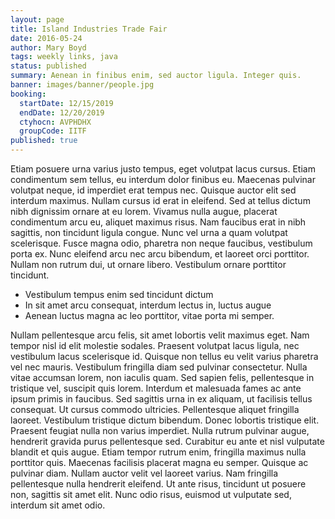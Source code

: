 ```yaml
---
layout: page
title: Island Industries Trade Fair
date: 2016-05-24
author: Mary Boyd
tags: weekly links, java
status: published
summary: Aenean in finibus enim, sed auctor ligula. Integer quis.
banner: images/banner/people.jpg
booking:
  startDate: 12/15/2019
  endDate: 12/20/2019
  ctyhocn: AVPHDHX
  groupCode: IITF
published: true
---
```

Etiam posuere urna varius justo tempus, eget volutpat lacus cursus. Etiam condimentum sem tellus, eu interdum dolor finibus eu. Maecenas pulvinar volutpat neque, id imperdiet erat tempus nec. Quisque auctor elit sed interdum maximus. Nullam cursus id erat in eleifend. Sed at tellus dictum nibh dignissim ornare at eu lorem. Vivamus nulla augue, placerat condimentum arcu eu, aliquet maximus risus. Nam faucibus erat in nibh sagittis, non tincidunt ligula congue. Nunc vel urna a quam volutpat scelerisque. Fusce magna odio, pharetra non neque faucibus, vestibulum porta ex. Nunc eleifend arcu nec arcu bibendum, et laoreet orci porttitor. Nullam non rutrum dui, ut ornare libero. Vestibulum ornare porttitor tincidunt.

* Vestibulum tempus enim sed tincidunt dictum
* In sit amet arcu consequat, interdum lectus in, luctus augue
* Aenean luctus magna ac leo porttitor, vitae porta mi semper.

Nullam pellentesque arcu felis, sit amet lobortis velit maximus eget. Nam tempor nisl id elit molestie sodales. Praesent volutpat lacus ligula, nec vestibulum lacus scelerisque id. Quisque non tellus eu velit varius pharetra vel nec mauris. Vestibulum fringilla diam sed pulvinar consectetur. Nulla vitae accumsan lorem, non iaculis quam. Sed sapien felis, pellentesque in tristique vel, suscipit quis lorem. Interdum et malesuada fames ac ante ipsum primis in faucibus. Sed sagittis urna in ex aliquam, ut facilisis tellus consequat. Ut cursus commodo ultricies. Pellentesque aliquet fringilla laoreet. Vestibulum tristique dictum bibendum. Donec lobortis tristique elit. Praesent feugiat nulla non varius imperdiet. Nulla rutrum pulvinar augue, hendrerit gravida purus pellentesque sed.
Curabitur eu ante et nisl vulputate blandit et quis augue. Etiam tempor rutrum enim, fringilla maximus nulla porttitor quis. Maecenas facilisis placerat magna eu semper. Quisque ac pulvinar diam. Nullam auctor velit vel laoreet varius. Nam fringilla pellentesque nulla hendrerit eleifend. Ut ante risus, tincidunt ut posuere non, sagittis sit amet elit. Nunc odio risus, euismod ut vulputate sed, interdum sit amet odio.
